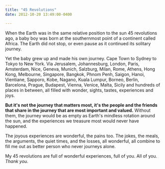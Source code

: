 ```yaml
---
title: "45 Revolutions"
date: 2012-10-20 13:49:00-0400

---
```


When the Earth was in the same relative position to the sun 45 revolutions ago, a baby boy was born at the southernmost point of a continent called Africa. The Earth did not stop, or even pause as it continued its solitary journey.

Yet the baby grew up and made his own journey. Cape Town to Sydney to Tokyo to New York. Via Jerusalem, Johannesburg, London, Paris, Amsterdam, Nice, Geneva, Munich, Salzburg, Milan, Rome, Athens, Hong Kong, Melbourne, Singapore, Bangkok, Phnom Penh, Saigon, Hanoi, Vientiane, Sapporo, Kobe, Nagano, Kuala Lumpur, Borneo, Berlin, Barcelona, Prague, Budapest, Vienna, Venice, Malta, Sicily and hundreds of places in between, all filled with wonder, sights, tastes, experiences and joys.

**But it's not the journey that matters most, it's the people and the friends that share in the journey that are most important and valued.** Without them, the journey would be as empty as Earth's mindless rotation around the sun, and the experiences we treasure most would never have happened.

The joyous experiences are wonderful, the pains too. The jokes, the meals, the arguments, the quiet times, and the losses, all wonderful, all combine to fill me out as better person who never journeys alone.

My 45 revolutions are full of wonderful experiences, full of you. All of you. *Thank you*.

